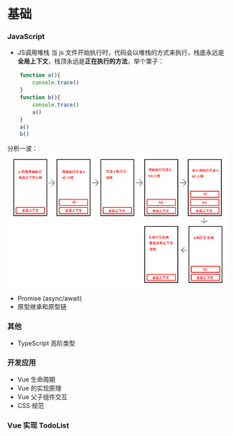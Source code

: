 # 基础
### JavaScript
+ JS调用堆栈
当 js 文件开始执行时，代码会以堆栈的方式来执行，栈底永远是**全局上下文**，栈顶永远是**正在执行的方法**，举个栗子：
```JavaScript
    function a(){
        console.trace()
    }
    function b(){
        console.trace()
        a()
    }
    a()
    b()
```
分析一波：
![堆栈流程图](https://github.com/yizeruier1/firewing-games/blob/master/%E5%A0%86%E6%A0%88.png "堆栈流程图")

+ Promise (async/await)
+ 原型继承和原型链

### 其他
+ TypeScript 高阶类型

### 开发应用
+ Vue 生命周期
+ Vue 的实现原理
+ Vue 父子组件交互
+ CSS 规范

### Vue 实现 TodoList